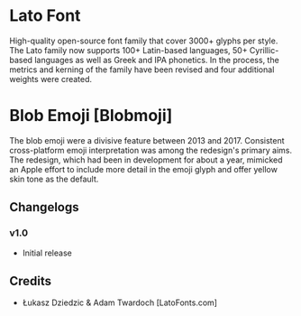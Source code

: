 # Lato Font
High-quality open-source font family that cover 3000+ glyphs per style. The Lato family now supports 100+ Latin-​​based languages, 50+ Cyrillic-​​based languages as well as Greek and IPA phonetics. In the process, the metrics and kerning of the family have been revised and four additional weights were created.

# Blob Emoji [Blobmoji]
The blob emoji were a divisive feature between 2013 and 2017. Consistent cross-platform emoji interpretation was among the redesign's primary aims. The redesign, which had been in development for about a year, mimicked an Apple effort to include more detail in the emoji glyph and offer yellow skin tone as the default.

## Changelogs
### v1.0
* Initial release

## Credits
* Łukasz Dziedzic & Adam Twar­doch [LatoFonts.com]